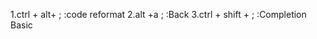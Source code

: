 1.ctrl + alt+ ;           :code reformat
2.alt  +a     ;  	     :Back
3.ctrl + shift + ;       :Completion Basic
